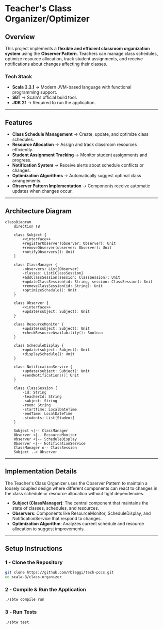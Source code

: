 # **Teacher's Class Organizer/Optimizer**

## **Overview**

This project implements a **flexible and efficient classroom organization system** using the **Observer Pattern**. Teachers can manage class schedules, optimize resource allocation, track student assignments, and receive notifications about changes affecting their classes.

### **Tech Stack**

- **Scala 3.3.1** → Modern JVM-based language with functional programming support.
- **SBT** → Scala's official build tool.
- **JDK 21** → Required to run the application.

---

## **Features**

- **Class Schedule Management** → Create, update, and optimize class schedules.
- **Resource Allocation** → Assign and track classroom resources efficiently.
- **Student Assignment Tracking** → Monitor student assignments and progress.
- **Notification System** → Receive alerts about schedule conflicts or changes.
- **Optimization Algorithms** → Automatically suggest optimal class arrangements.
- **Observer Pattern Implementation** → Components receive automatic updates when changes occur.

---

## **Architecture Diagram**

```mermaid
classDiagram
    direction TB

    class Subject {
        <<interface>>
        +registerObserver(observer: Observer): Unit
        +removeObserver(observer: Observer): Unit
        +notifyObservers(): Unit
    }

    class ClassManager {
        -observers: List[Observer]
        -classes: List[ClassSession]
        +addClassSession(session: ClassSession): Unit
        +updateClassSession(id: String, session: ClassSession): Unit
        +removeClassSession(id: String): Unit
        +optimizeSchedule(): Unit
    }

    class Observer {
        <<interface>>
        +update(subject: Subject): Unit
    }

    class ResourceMonitor {
        +update(subject: Subject): Unit
        +checkResourceAvailability(): Boolean
    }

    class ScheduleDisplay {
        +update(subject: Subject): Unit
        +displaySchedule(): Unit
    }

    class NotificationService {
        +update(subject: Subject): Unit
        +sendNotifications(): Unit
    }

    class ClassSession {
        -id: String
        -teacherId: String
        -subject: String
        -room: String
        -startTime: LocalDateTime
        -endTime: LocalDateTime
        -students: List[Student]
    }

    Subject <|-- ClassManager
    Observer <|-- ResourceMonitor
    Observer <|-- ScheduleDisplay
    Observer <|-- NotificationService
    ClassManager o-- ClassSession
    Subject ..> Observer
```

---

## **Implementation Details**

The Teacher's Class Organizer uses the Observer Pattern to maintain a loosely coupled design where different components can react to changes in the class schedule or resource allocation without tight dependencies.

- **Subject (ClassManager)**: The central component that maintains the state of classes, schedules, and resources.
- **Observers**: Components like ResourceMonitor, ScheduleDisplay, and NotificationService that respond to changes.
- **Optimization Algorithm**: Analyzes current schedule and resource allocation to suggest improvements.

---

## **Setup Instructions**

### **1️ - Clone the Repository**

```bash
git clone https://github.com/rbleggi/tech-pocs.git
cd scala-3/class-organizer
```

### **2️ - Compile & Run the Application**

```bash
./sbtw compile run
```

### **3️ - Run Tests**

```bash
./sbtw test
```